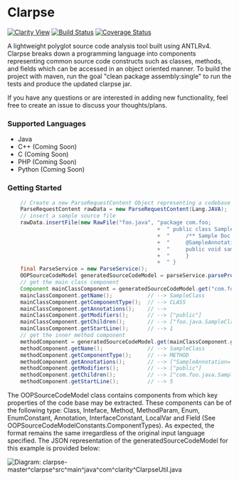 # Clarpse

[![Clarity View](http://clarity.mybluemix.net/badge)](http://clarity.mybluemix.net/github/clarity-team/clarpse)
[![Build Status](https://travis-ci.org/clarity-team/clarpse.svg?branch=master)](https://travis-ci.org/clarity-team/clarpse)
[![Coverage Status](https://coveralls.io/repos/github/clarity-team/clarpse/badge.svg?branch=master)](https://coveralls.io/github/clarity-team/clarpse?branch=master)

A lightweight polyglot source code analysis tool built using ANTLRv4. Clarpse breaks down a programming language into components representing common source code constructs such as classes, methods, and fields which can be accessed in an object oriented manner. To build the project with maven, run the goal "clean package assembly:single" to run the tests and produce the updated clarpse jar.

If you have any questions or are interested in adding new functionality, feel free to create an issue to discuss your thoughts/plans.

### Supported Languages
- Java
- C++    (Coming Soon)
- C      (Coming Soon)
- PHP    (Coming Soon)
- Python (Coming Soon)

### Getting Started
```java
    // Create a new ParseRequestContent Object representing a codebase
    ParseRequestContent rawData = new ParseRequestContent(Lang.JAVA);
    // insert a sample source file
    rawData.insertFile(new RawFile("foo.java", "package com.foo;                                                                "
                                               +  " public class SampleClass {                                                 "
                                               +  "     /** Sample Doc Comment */                                              "
                                               +  "     @SampleAnnotation                                                      "
                                               +  "     public void sampleMethod(String sampleMethodParam) throws AnException {"
                                               +  "     }                                                                      "
                                               +  " }                                                                          ";
    final ParseService = new ParseService();
    OOPSourceCodeModel generatedSourceCodeModel = parseService.parseProject(rawData);
    // get the main class component
    Component mainClassComponent = generatedSourceCodeModel.get("com.foo.java.SampleClass");
    mainclassComponent.getName();           // --> SampleClass
    mainClassComponent.getComponentType();  // --> CLASS
    mainClassComponent.getAnnotations();    // --> 
    mainClassComponent.getModifiers();      // --> ["public"]
    mainClassComponent.getChildren();       // --> ["foo.java.SampleClass.void_sampleMethod(String)"]
    mainClassComponent.getStartLine();      // --> 1
    // get the inner method component
    methodComponent = generatedSourceCodeModel.get(mainClassComponent.getChildren().get(0));
    methodComponent.getName();              // --> SampleClass
    methodComponent.getComponentType();     // --> METHOD
    methodComponent.getAnnotations();       // --> ["SampleAnnotation=''"]
    methodComponent.getModifiers();         // --> ["public"]
    methodComponent.getChildren();          // --> ["com.foo.java.SampleClass.void_sampleMethod(String).sampleMethodParam"]
    methodComponent.getStartLine();         // --> 5
```

The OOPSourceCodeModel class contains components from which key properties of the code base may be extracted. These components can be of the following type: Class, Inteface, Method, MethodParam, Enum, EnumConstant, Annotation, InterfaceConstant, LocalVar and Field (See OOPSourceCodeModelConstants.ComponentTypes). As expected, the format remains the same irregardless of the original input language specified. The JSON representation of the generatedSourceCodeModel for this example is provided below:


![Diagram: clarpse-master^clarpse^src^main^java^com^clarity^ClarpseUtil.java](http://clarityviews.ca/github/clarity-team/clarpse/diagram/clarpse-master^clarpse^src^main^java^com^clarity^ClarpseUtil.java/)
